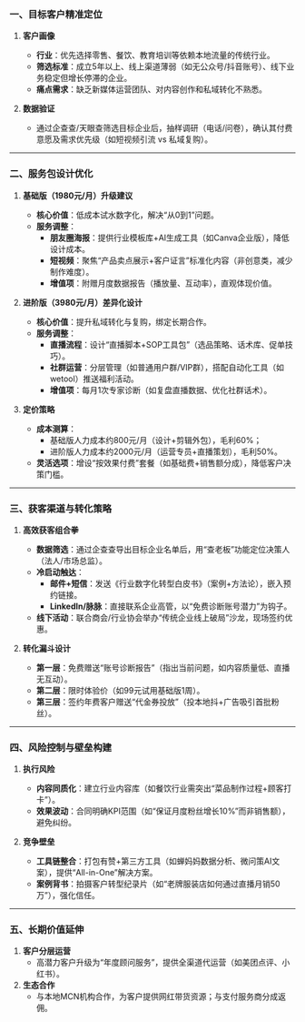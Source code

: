 ### **一、目标客户精准定位**

1. ​**客户画像**
    
    - ​**行业**：优先选择零售、餐饮、教育培训等依赖本地流量的传统行业。
    - ​**筛选标准**：成立5年以上、线上渠道薄弱（如无公众号/抖音账号）、线下业务稳定但增长停滞的企业。
    - ​**痛点需求**：缺乏新媒体运营团队、对内容创作和私域转化不熟悉。
2. ​**数据验证**
    
    - 通过企查查/天眼查筛选目标企业后，抽样调研（电话/问卷），确认其付费意愿及需求优先级（如短视频引流 vs 私域复购）。

---

### ​**二、服务包设计优化**

1. ​**基础版（1980元/月）升级建议**
    
    - ​**核心价值**：低成本试水数字化，解决“从0到1”问题。
    - ​**服务调整**：
        - ​**朋友圈海报**：提供行业模板库+AI生成工具（如Canva企业版），降低设计成本。
        - ​**短视频**：聚焦“产品卖点展示+客户证言”标准化内容（非创意类，减少制作难度）。
        - ​**增值项**：附赠月度数据报告（播放量、互动率），直观体现价值。
2. ​**进阶版（3980元/月）差异化设计**
    
    - ​**核心价值**：提升私域转化与复购，绑定长期合作。
    - ​**服务调整**：
        - ​**直播流程**：设计“直播脚本+SOP工具包”（选品策略、话术库、促单技巧）。
        - ​**社群运营**：分层管理（如普通用户群/VIP群），搭配自动化工具（如wetool）推送福利活动。
        - ​**增值项**：每月1次专家诊断（如复盘直播数据、优化社群话术）。
3. ​**定价策略**
    
    - ​**成本测算**：
        - 基础版人力成本约800元/月（设计+剪辑外包），毛利60%；
        - 进阶版人力成本约2000元/月（运营专员+直播策划），毛利50%。
    - ​**灵活选项**：增设“按效果付费”套餐（如基础费+销售额分成），降低客户决策门槛。

---

### ​**三、获客渠道与转化策略**

1. ​**高效获客组合拳**
    
    - ​**数据筛选**：通过企查查导出目标企业名单后，用“查老板”功能定位决策人（法人/市场总监）。
    - ​**冷启动触达**：
        - ​**邮件+短信**：发送《行业数字化转型白皮书》（案例+方法论），嵌入预约链接。
        - ​**LinkedIn/脉脉**：直接联系企业高管，以“免费诊断账号潜力”为钩子。
    - ​**线下活动**：联合商会/行业协会举办“传统企业线上破局”沙龙，现场签约优惠。
2. ​**转化漏斗设计**
    
    - ​**第一层**：免费赠送“账号诊断报告”（指出当前问题，如内容质量低、直播无互动）。
    - ​**第二层**：限时体验价（如99元试用基础版1周）。
    - ​**第三层**：签约年费客户赠送“代金券投放”（投本地抖+广告吸引首批粉丝）。

---

### ​**四、风险控制与壁垒构建**

1. ​**执行风险**
    
    - ​**内容同质化**：建立行业内容库（如餐饮行业需突出“菜品制作过程+顾客打卡”）。
    - ​**效果波动**：合同明确KPI范围（如“保证月度粉丝增长10%”而非销售额），避免纠纷。
2. ​**竞争壁垒**
    
    - ​**工具链整合**：打包有赞+第三方工具（如蝉妈妈数据分析、微问策AI文案），提供“All-in-One”解决方案。
    - ​**案例背书**：拍摄客户转型纪录片（如“老牌服装店如何通过直播月销50万”），强化信任。

---

### ​**五、长期价值延伸**

1. ​**客户分层运营**
    - 高潜力客户升级为“年度顾问服务”，提供全渠道代运营（如美团点评、小红书）。
2. ​**生态合作**
    - 与本地MCN机构合作，为客户提供网红带货资源；与支付服务商分成返佣。